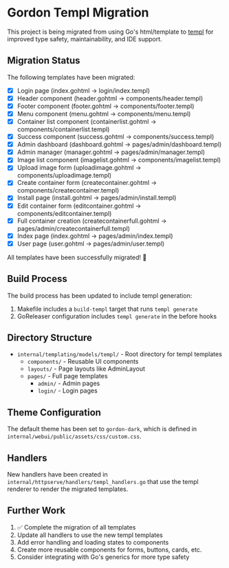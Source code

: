 # Gordon Templ Migration

This project is being migrated from using Go's html/template to [templ](https://github.com/a-h/templ) for improved type safety, maintainability, and IDE support.

## Migration Status

The following templates have been migrated:

- [x] Login page (index.gohtml → login/index.templ)
- [x] Header component (header.gohtml → components/header.templ)
- [x] Footer component (footer.gohtml → components/footer.templ)
- [x] Menu component (menu.gohtml → components/menu.templ)
- [x] Container list component (containerlist.gohtml → components/containerlist.templ)
- [x] Success component (success.gohtml → components/success.templ)
- [x] Admin dashboard (dashboard.gohtml → pages/admin/dashboard.templ)
- [x] Admin manager (manager.gohtml → pages/admin/manager.templ)
- [x] Image list component (imagelist.gohtml → components/imagelist.templ)
- [x] Upload image form (uploadimage.gohtml → components/uploadimage.templ)
- [x] Create container form (createcontainer.gohtml → components/createcontainer.templ)
- [x] Install page (install.gohtml → pages/admin/install.templ)
- [x] Edit container form (editcontainer.gohtml → components/editcontainer.templ)
- [x] Full container creation (createcontainerfull.gohtml → pages/admin/createcontainerfull.templ)
- [x] Index page (index.gohtml → pages/admin/index.templ)
- [x] User page (user.gohtml → pages/admin/user.templ)

All templates have been successfully migrated! 🎉

## Build Process

The build process has been updated to include templ generation:

1. Makefile includes a `build-templ` target that runs `templ generate`
2. GoReleaser configuration includes `templ generate` in the before hooks

## Directory Structure

- `internal/templating/models/templ/` - Root directory for templ templates
  - `components/` - Reusable UI components
  - `layouts/` - Page layouts like AdminLayout
  - `pages/` - Full page templates
    - `admin/` - Admin pages
    - `login/` - Login pages

## Theme Configuration

The default theme has been set to `gordon-dark`, which is defined in `internal/webui/public/assets/css/custom.css`.

## Handlers

New handlers have been created in `internal/httpserve/handlers/templ_handlers.go` that use the templ renderer to render the migrated templates.

## Further Work

1. ✅ Complete the migration of all templates
2. Update all handlers to use the new templ templates
3. Add error handling and loading states to components
4. Create more reusable components for forms, buttons, cards, etc.
5. Consider integrating with Go's generics for more type safety